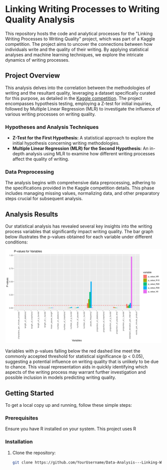 # Linking Writing Processes to Writing Quality Analysis

This repository hosts the code and analytical processes for the "Linking Writing Processes to Writing Quality" project, which was part of a Kaggle competition. The project aims to uncover the connections between how individuals write and the quality of their writing. By applying statistical analyses and machine learning techniques, we explore the intricate dynamics of writing processes.

## Project Overview

This analysis delves into the correlation between the methodologies of writing and the resultant quality, leveraging a dataset specifically curated for this purpose, as detailed in the [Kaggle competition](https://www.kaggle.com/competitions/linking-writing-processes-to-writing-quality). The project encompasses hypothesis testing, employing a Z-test for initial inquiries, followed by Multiple Linear Regression (MLR) to investigate the influence of various writing processes on writing quality.

### Hypotheses and Analysis Techniques

- **Z-Test for the First Hypothesis:** A statistical approach to explore the initial hypothesis concerning writing methodologies.
- **Multiple Linear Regression (MLR) for the Second Hypothesis:** An in-depth analysis using MLR to examine how different writing processes affect the quality of writing.

### Data Preprocessing

The analysis begins with comprehensive data preprocessing, adhering to the specifications provided in the Kaggle competition details. This phase includes managing missing values, normalizing data, and other preparatory steps crucial for subsequent analysis.

## Analysis Results

Our statistical analysis has revealed several key insights into the writing process variables that significantly impact writing quality. The bar graph below illustrates the p-values obtained for each variable under different conditions:

![P-values for Variables](Output%20result%20for%20hypo%201/Output%20pictures/comparisons.png)

Variables with p-values falling below the red dashed line meet the commonly accepted threshold for statistical significance (p < 0.05), suggesting a potential influence on writing quality that is unlikely to be due to chance. This visual representation aids in quickly identifying which aspects of the writing process may warrant further investigation and possible inclusion in models predicting writing quality.

## Getting Started

To get a local copy up and running, follow these simple steps:

### Prerequisites

Ensure you have R installed on your system. This project uses R

### Installation

1. Clone the repository:
   ```bash
   git clone https://github.com/YourUsername/Data-Analysis---Linking-Writing-Processes-to-Writing-Quality.git
